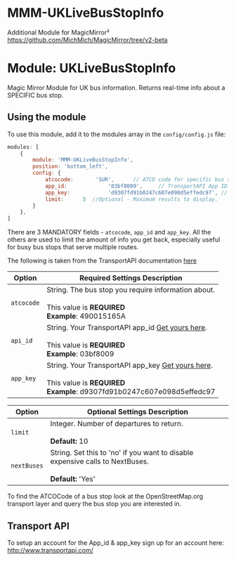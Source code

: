 # MMM-UKLiveBusStopInfo
Additional Module for MagicMirror²  https://github.com/MichMich/MagicMirror/tree/v2-beta

# Module: UKLiveBusStopInfo
Magic Mirror Module for UK bus information. Returns real-time info about a SPECIFIC bus stop.

## Using the module

To use this module, add it to the modules array in the `config/config.js` file:

```javascript
modules: [
    {
		module: 'MMM-UKLiveBusStopInfo',
		position: 'bottom_left',
		config: {
			atcocode: 		'SUR', 		// ATCO code for specific bus stop
			app_id: 			'03bf8009', 	// TransportAPI App ID
			app_key: 			'd9307fd91b0247c607e098d5effedc97', // TransportAPI App Key
			limit: 		5  //Optional - Maximum results to display.
		}
	},
]
```
There are 3 MANDATORY fields - `atcocode`, `app_id` and `app_key`. All the others are used to limit the amount of info you get back, especially useful for busy bus stops that serve multiple routes.

The following is taken from the TransportAPI documentation [here](https://developer.transportapi.com/docs?raml=https://transportapi.com/v3/raml/transportapi.raml##request_uk_bus_stop_atcocode_live_json)

|Option|Required Settings Description|
|---|---|
|`atcocode`|String. The bus stop you require information about.<br><br>This value is **REQUIRED** <br/>**Example**: 490015165A <br />|
|`api_id`|String. Your TransportAPI app_id [Get yours here](https://developer.transportapi.com/signup).<br><br>This value is **REQUIRED**  <br/>**Example**: 03bf8009 <br />|
|`app_key`|String. Your TransportAPI app_key [Get yours here](https://developer.transportapi.com/signup).<br><br>This value is **REQUIRED** <br/>**Example**: d9307fd91b0247c607e098d5effedc97 <br />|

|Option|Optional Settings Description|
|---|---|
|`limit`|Integer. Number of departures to return.<br><br>**Default:** 10|
|`nextBuses`|String. Set this to 'no' if you want to disable expensive calls to NextBuses.<br><br>**Default:** 'Yes'|

To find the ATCOCode of a bus stop look at the OpenStreetMap.org transport layer and query the bus stop you are interested in.

## Transport API

To setup an account for the App_id & app_key sign up for an account here: http://www.transportapi.com/
